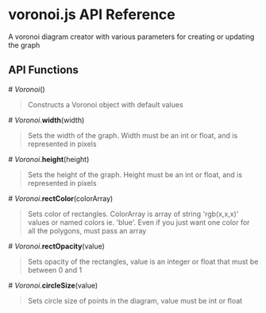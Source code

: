# voronoi.js API Reference

A voronoi diagram creator with various parameters for creating or updating the graph

## API Functions

\# *Voronoi*()

> Constructs a Voronoi object with default values

\# *Voronoi*.**width**(width)
> Sets the width of the graph. Width must be an int or float, and is represented in pixels

\# *Voronoi*.**height**(height)
> Sets the height of the graph. Height must be an int or float, and is represented in pixels

\# *Voronoi*.**rectColor**(colorArray)
> Sets color of rectangles. ColorArray is array of string 'rgb(x,x,x)' values or named colors ie. 'blue'. Even if you just want one color for all the polygons, must pass an array

\# *Voronoi*.**rectOpacity**(value)
> Sets opacity of the rectangles, value is an integer or float that must be between 0 and 1

\# *Voronoi*.**circleSize**(value)
> Sets circle size of points in the diagram, value must be int or float
